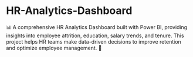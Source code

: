 # HR-Analytics-Dashboard
📊 A comprehensive HR Analytics Dashboard built with Power BI, providing insights into employee attrition, education, salary trends, and tenure. This project helps HR teams make data-driven decisions to improve retention and optimize employee management. 🚀
